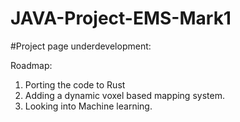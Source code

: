 # JAVA-Project-EMS-Mark1

#Project page underdevelopment:

Roadmap:

1. Porting the code to Rust
2. Adding a dynamic voxel based mapping system.
3. Looking into Machine learning.
